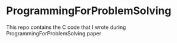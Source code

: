 # ProgrammingForProblemSolving
This repo contains the C code that I wrote during ProgrammingForProblemSolving paper
